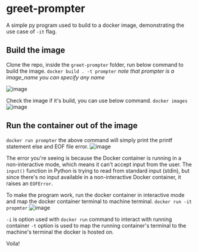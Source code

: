 # greet-prompter
A simple py program used to build to a docker image, demonstrating the use case of `-it` flag.

## Build the image 
Clone the repo, inside the `greet-prompter` folder, run below command to build the image.
```docker build . -t prompter```
_note that prompter is a image_name you can specify any name_
<!-- ![image](https://github.com/akatore/greet-prompter/assets/65213016/2af466b8-1ac5-4244-99ae-9d031028554b) -->
![image](https://github.com/akatore/greet-prompter/assets/65213016/f9ae821a-380c-4ef1-93f7-9cd5863f2ba5)

Check the image if it's build, you can use below command.
```docker images```
![image](https://github.com/akatore/greet-prompter/assets/65213016/54cc4a26-3e75-420e-bdf1-b38bcbec4e17)

## Run the container out of the image
```docker run prompter```
the above command will simply print the printf statement else and EOF file error.
![image](https://github.com/akatore/greet-prompter/assets/65213016/776092c9-bc18-46cf-a8e6-4ec961118f9b)

The error you're seeing is because the Docker container is running in a non-interactive mode, which means it can't accept input from the user. The `input()` function in Python is trying to read from standard input (stdin), but since there's no input available in a non-interactive Docker container, it raises an `EOFError`.

<!--
The error you're seeing is because the Docker container is running in a non-interactive mode, which means it can't accept input from the user. The `input()` function in Python is trying to read from standard input (stdin), but since there's no input available in a non-interactive Docker container, it raises an `EOFError`.

If you want to run your Python script in a Docker container and it requires user input, you need to run the Docker container in interactive mode. You can do this by adding the `-i` (interactive) and `-t` (allocate a pseudo-TTY) options to the `docker run` command:

```bash
docker run -it promptrt
```

This will allow the Docker container to accept input from the user. However, keep in mind that this is generally not how Docker containers are meant to be used. Docker containers are typically used to run services or scripts that can run without user interaction. If your script requires user input, you might want to consider redesigning it to accept command line arguments or environment variables instead. -->

To make the program work, run the docker container in interactive mode and map the docker container terminal to machine terminal.
```docker run -it propmter```
![image](https://github.com/akatore/greet-prompter/assets/65213016/9d6b0a67-8229-4e93-a3a3-81a9c2fb888f)

`-i` is option used with `docker run` command to interact with running container `-t` option is used to map the running container's terminal to the machine's terminal the docker is hosted on.

Voila!
